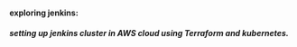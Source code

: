 #### exploring jenkins:

##### setting up jenkins cluster in AWS cloud using Terraform and kubernetes.
